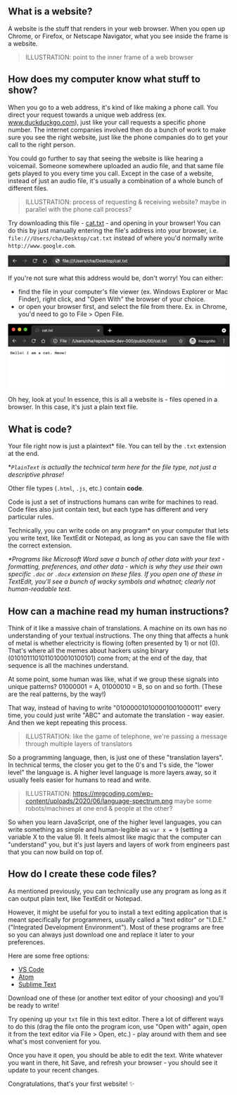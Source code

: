 ## What is a website?

A website is the stuff that renders in your web browser. When you open up Chrome, or Firefox, or Netscape Navigator, what you see inside the frame is a website.

> ILLUSTRATION: point to the inner frame of a web browser

## How does my computer know what stuff to show?

When you go to a web address, it's kind of like making a phone call. You direct your request towards a unique web address (ex. www.duckduckgo.com), just like your call requests a specific phone number. The internet companies involved then do a bunch of work to make sure you see the right website, just like the phone companies do to get your call to the right person.

You could go further to say that seeing the website is like hearing a voicemail. Someone somewhere uploaded an audio file, and that same file gets played to you every time you call. Except in the case of a website, instead of just an audio file, it's usually a combination of a whole bunch of different files.

> ILLUSTRATION: process of requesting & receiving website? maybe in parallel with the phone call process?

Try downloading this file - [cat.txt](./assets/00/cat.txt) - and opening in your browser! You can do this by just manually entering the file's address into your browser, i.e. `file:///Users/cha/Desktop/cat.txt` instead of where you'd normally write `http://www.google.com`.

![Using a local filepath in your browser](./assets/00/local-url.png)

If you're not sure what this address would be, don't worry! You can either:

- find the file in your computer's file viewer (ex. Windows Explorer or Mac Finder), right click, and "Open With" the browser of your choice.
- or open your browser first, and select the file from there. Ex. in Chrome, you'd need to go to File > Open File.

![Viewing a local file in your browser](./assets/00/local-url-open.png)

Oh hey, look at you! In essence, this is all a website is - files opened in a browser. In this case, it's just a plain text file.

## What is code?

Your file right now is just a plaintext\* file. You can tell by the `.txt` extension at the end.

\*_`PlainText` is actually the technical term here for the file type, not just a descriptive phrase!_

Other file types (`.html`, `.js`, etc.) contain **code**.

Code is just a set of instructions humans can write for machines to read. Code files also just contain text, but each type has different and very particular rules.

Technically, you can write code on any program\* on your computer that lets you write text, like TextEdit or Notepad, as long as you can save the file with the correct extension.

_\*Programs like Microsoft Word save a bunch of other data with your text - formatting, preferences, and other data - which is why they use their own specific `.doc` or `.docx` extension on these files. If you open one of these in TextEdit, you'll see a bunch of wacky symbols and whatnot; clearly not human-readable text._

## How can a machine read my human instructions?

Think of it like a massive chain of translations. A machine on its own has no understanding of your textual instructions. The ony thing that affects a hunk of metal is whether electricity is flowing (often presented by 1) or not (0). That's where all the memes about hackers using binary (01010111010110100010100101) come from; at the end of the day, that sequence is all the machines understand.

At some point, some human was like, what if we group these signals into unique patterns? 01000001 = A, 01000010 = B, so on and so forth. (These are the real patterns, by the way!)

That way, instead of having to write "010000010100001001000011" every time, you could just write "ABC" and automate the translation - way easier. And then we kept repeating this process.

> ILLUSTRATION: like the game of telephone, we're passing a message through multiple layers of translators

So a programming language, then, is just one of these "translation layers". In technical terms, the closer you get to the 0's and 1's side, the "lower level" the language is. A higher level language is more layers away, so it usually feels easier for humans to read and write.

> ILLUSTRATION: https://mrgcoding.com/wp-content/uploads/2020/06/language-spectrum.png maybe some robots/machines at one end & people at the other?

So when you learn JavaScript, one of the higher level languages, you can write something as simple and human-legible as `var x = 9` (setting a variable X to the value 9). It feels almost like magic that the computer can "understand" you, but it's just layers and layers of work from engineers past that you can now build on top of.

## How do I create these code files?

As mentioned previously, you can technically use any program as long as it can output plain text, like TextEdit or Notepad.

However, it might be useful for you to install a text editing application that is meant specifically for programmers, usually called a "text editor" or "I.D.E." ("Integrated Development Environment"). Most of these programs are free so you can always just download one and replace it later to your preferences.

Here are some free options:

- [VS Code](https://code.visualstudio.com/download)
- [Atom](https://atom.io/)
- [Sublime Text](https://www.sublimetext.com/)

Download one of these (or another text editor of your choosing) and you'll be ready to write!

Try opening up your `txt` file in this text editor. There a lot of different ways to do this (drag the file onto the program icon, use "Open with" again, open it from the text editor via File > Open, etc.) - play around with them and see what's most convenient for you.

Once you have it open, you should be able to edit the text. Write whatever you want in there, hit Save, and refresh your browser - you should see it update to your recent changes.

Congratulations, that's your first website! ✨
